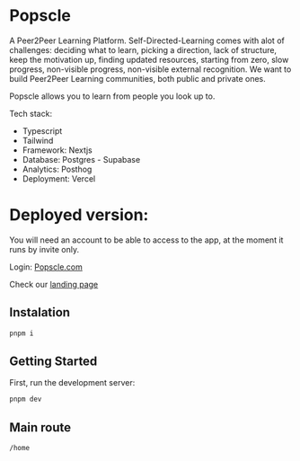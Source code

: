 # Popscle
A Peer2Peer Learning Platform. Self-Directed-Learning comes with alot of challenges: deciding what to learn, picking a direction, lack of structure, keep the motivation up, finding updated resources, starting from zero, slow progress, non-visible progress, non-visible external recognition. We want to build Peer2Peer Learning communities, both public and private ones.

Popscle allows you to learn from people you look up to. 

Tech stack:
- Typescript
- Tailwind
- Framework: Nextjs
- Database: Postgres - Supabase
- Analytics: Posthog
- Deployment: Vercel

# Deployed version:

You will need an account to be able to access to the app, at the moment it runs by invite only. 

Login: [Popscle.com](popscle-com.vercel.app/login)

Check our [landing page](popscle-com.vercel.app)

## Instalation
```zsh
pnpm i
```


## Getting Started

First, run the development server:

```zsh
pnpm dev
```

## Main route
```zsh
/home
```